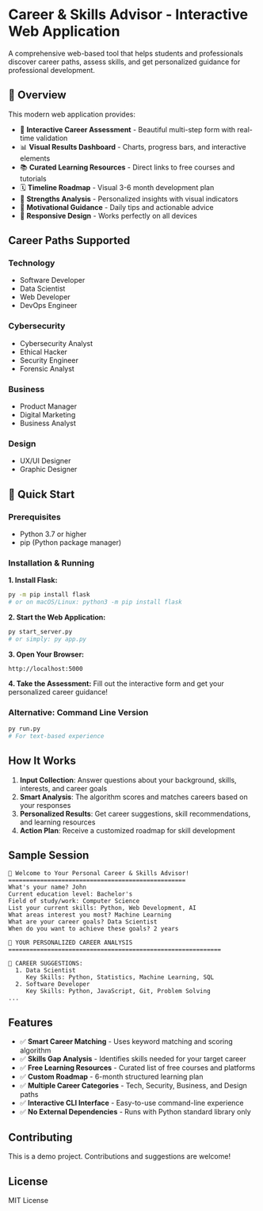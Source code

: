 # Career & Skills Advisor - Interactive Web Application

A comprehensive web-based tool that helps students and professionals discover career paths, assess skills, and get personalized guidance for professional development.

## 🌟 Overview

This modern web application provides:
- 🎯 **Interactive Career Assessment** - Beautiful multi-step form with real-time validation
- 📊 **Visual Results Dashboard** - Charts, progress bars, and interactive elements
- 📚 **Curated Learning Resources** - Direct links to free courses and tutorials
- 🗓️ **Timeline Roadmap** - Visual 3-6 month development plan
- 💪 **Strengths Analysis** - Personalized insights with visual indicators
- 🚀 **Motivational Guidance** - Daily tips and actionable advice
- 📱 **Responsive Design** - Works perfectly on all devices

## Career Paths Supported

### Technology
- Software Developer
- Data Scientist  
- Web Developer
- DevOps Engineer

### Cybersecurity
- Cybersecurity Analyst
- Ethical Hacker
- Security Engineer
- Forensic Analyst

### Business
- Product Manager
- Digital Marketing
- Business Analyst

### Design
- UX/UI Designer
- Graphic Designer

## 🚀 Quick Start

### Prerequisites
- Python 3.7 or higher
- pip (Python package manager)

### Installation & Running

**1. Install Flask:**
```bash
py -m pip install flask
# or on macOS/Linux: python3 -m pip install flask
```

**2. Start the Web Application:**
```bash
py start_server.py
# or simply: py app.py
```

**3. Open Your Browser:**
```
http://localhost:5000
```

**4. Take the Assessment:**
Fill out the interactive form and get your personalized career guidance!

### Alternative: Command Line Version
```bash
py run.py
# For text-based experience
```

## How It Works

1. **Input Collection**: Answer questions about your background, skills, interests, and career goals
2. **Smart Analysis**: The algorithm scores and matches careers based on your responses
3. **Personalized Results**: Get career suggestions, skill recommendations, and learning resources
4. **Action Plan**: Receive a customized roadmap for skill development

## Sample Session

```
🎯 Welcome to Your Personal Career & Skills Advisor!
==================================================
What's your name? John
Current education level: Bachelor's
Field of study/work: Computer Science
List your current skills: Python, Web Development, AI
What areas interest you most? Machine Learning
What are your career goals? Data Scientist
When do you want to achieve these goals? 2 years

🎯 YOUR PERSONALIZED CAREER ANALYSIS
============================================================

🎯 CAREER SUGGESTIONS:
  1. Data Scientist
     Key Skills: Python, Statistics, Machine Learning, SQL
  2. Software Developer  
     Key Skills: Python, JavaScript, Git, Problem Solving
...
```

## Features

- ✅ **Smart Career Matching** - Uses keyword matching and scoring algorithm
- ✅ **Skills Gap Analysis** - Identifies skills needed for your target career
- ✅ **Free Learning Resources** - Curated list of free courses and platforms
- ✅ **Custom Roadmap** - 6-month structured learning plan
- ✅ **Multiple Career Categories** - Tech, Security, Business, and Design paths
- ✅ **Interactive CLI Interface** - Easy-to-use command-line experience
- ✅ **No External Dependencies** - Runs with Python standard library only

## Contributing

This is a demo project. Contributions and suggestions are welcome!

## License

MIT License